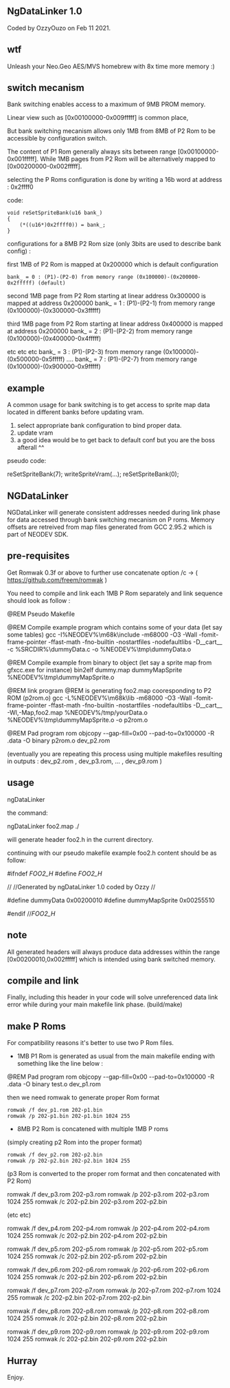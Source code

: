 NgDataLinker 1.0
--------------------

Coded by OzzyOuzo on Feb 11 2021.

wtf 
---

Unleash your Neo.Geo AES/MVS homebrew with 8x time more memory :)


switch mecanism
---------------

Bank switching enables access to a maximum of 9MB PROM memory.

Linear view such as [0x00100000-0x009fffff] is common place, 

But bank switching mecanism allows only 1MB from 8MB of P2 Rom to be accessible by configuration switch.

The content of P1 Rom generally always sits between range [0x00100000-0x001fffff].
While 1MB pages from P2 Rom will be alternatively mapped to [0x00200000-0x002fffff].

selecting the P Roms configuration is done by writing a 16b word at address : 0x2ffff0

code:

	void reSetSpriteBank(u16 bank_)
	{
		(*((u16*)0x2ffff0)) = bank_;
	}

configurations for a 8MB P2 Rom size (only 3bits are used to describe bank config) :

first 1MB of P2 Rom is mapped at 0x200000 which is default configuration

	bank_ = 0 : (P1)-(P2-0) from memory range (0x100000)-(0x200000-0x2fffff) (default)

second 1MB page from P2 Rom starting at linear address 0x300000 is mapped at address 0x200000
	bank_ = 1 : (P1)-(P2-1) from memory range (0x100000)-(0x300000-0x3fffff) 

third 1MB page from P2 Rom starting at linear address 0x400000 is mapped at address 0x200000
	bank_ = 2 : (P1)-(P2-2) from memory range (0x100000)-(0x400000-0x4fffff) 

etc etc etc
	bank_ = 3 : (P1)-(P2-3) from memory range (0x100000)-(0x500000-0x5fffff) 
	....
	bank_ = 7 : (P1)-(P2-7) from memory range (0x100000)-(0x900000-0x9fffff) 

example
-------

A common usage for bank switching is to get access to sprite map data located in different banks before updating vram.

1) select appropriate bank configuration to bind proper data.
2) update vram
3) a good idea would be to get back to default conf but you are the boss afterall ^^

pseudo code:

reSetSpriteBank(7);
writeSpriteVram(...);
reSetSpriteBank(0);

NGDataLinker
------------

NGDataLinker will generate consistent addresses needed during link phase for data accessed through bank switching mecanism on P roms.
Memory offsets are retreived from map files generated from GCC 2.95.2 which is part of NEODEV SDK.


pre-requisites
--------------

Get Romwak 0.3f or above to further use concatenate option /c -> ( https://github.com/freem/romwak )

You need to compile and link each 1MB P Rom separately and link sequence should look as follow : 

@REM Pseudo Makefile

@REM Compile example program which contains some of your data (let say some tables)
gcc -I%NEODEV%\m68k\include -m68000 -O3 -Wall -fomit-frame-pointer -ffast-math -fno-builtin -nostartfiles -nodefaultlibs -D__cart__ -c %SRCDIR%\dummyData.c -o %NEODEV%\tmp\dummyData.o

@REM Compile example from binary to object (let say a sprite map from gfxcc.exe for instance)
bin2elf dummy.map dummyMapSprite %NEODEV%\tmp\dummyMapSprite.o


@REM link program
@REM is generating foo2.map cooresponding to P2 ROM (p2rom.o)
gcc -L%NEODEV%\m68k\lib -m68000 -O3 -Wall -fomit-frame-pointer -ffast-math -fno-builtin -nostartfiles -nodefaultlibs -D__cart__ -Wl,-Map,foo2.map %NEODEV%/tmp/yourData.o %NEODEV%\tmp\dummyMapSprite.o -o p2rom.o

@REM Pad program rom
objcopy --gap-fill=0x00 --pad-to=0x100000 -R .data -O binary p2rom.o dev_p2.rom


(eventually you are repeating this process using multiple makefiles resulting in outputs : dev_p2.rom , dev_p3.rom, ... , dev_p9.rom )

usage
-----
ngDataLinker <GCC map file> <out directory>

the command:

ngDataLinker foo2.map ./

will generate header foo2.h in the current directory.

continuing with our pseudo makefile example foo2.h content should be as follow:

#ifndef _FOO2_H_
#define _FOO2_H_

//
//Generated by ngDataLinker 1.0 coded by Ozzy 
//



#define dummyData 		0x00200010
#define dummyMapSprite 		0x00255510


#endif //_FOO2_H_

note
----

All generated headers will always produce data addresses within the range [0x00200010,0x002fffff] which is intended using bank switched memory.

compile and link
----------------

Finally, including this header in your code will solve unreferenced data link error while during your main makefile link phase. (build/make)


make P Roms
-----------

For compatibility reasons it's better to use two P Rom files. 

- 1MB P1 Rom is generated as usual from the main makefile ending with something like the line below :

@REM Pad program rom
objcopy --gap-fill=0x00 --pad-to=0x100000 -R .data -O binary test.o dev_p1.rom

then we need romwak to generate proper Rom format

	romwak /f dev_p1.rom 202-p1.bin
	romwak /p 202-p1.bin 202-p1.bin 1024 255

- 8MB P2 Rom is concatened with multiple 1MB P roms

(simply creating p2 Rom into the proper format)

	romwak /f dev_p2.rom 202-p2.bin
	romwak /p 202-p2.bin 202-p2.bin 1024 255

(p3 Rom is converted to the proper rom format and then concatenated with P2 Rom)

romwak /f dev_p3.rom 202-p3.rom
romwak /p 202-p3.rom 202-p3.rom 1024 255
romwak /c 202-p2.bin 202-p3.rom 202-p2.bin

(etc etc)

romwak /f dev_p4.rom 202-p4.rom
romwak /p 202-p4.rom 202-p4.rom 1024 255
romwak /c 202-p2.bin 202-p4.rom 202-p2.bin

romwak /f dev_p5.rom 202-p5.rom
romwak /p 202-p5.rom 202-p5.rom 1024 255
romwak /c 202-p2.bin 202-p5.rom 202-p2.bin

romwak /f dev_p6.rom 202-p6.rom
romwak /p 202-p6.rom 202-p6.rom 1024 255
romwak /c 202-p2.bin 202-p6.rom 202-p2.bin

romwak /f dev_p7.rom 202-p7.rom
romwak /p 202-p7.rom 202-p7.rom 1024 255
romwak /c 202-p2.bin 202-p7.rom 202-p2.bin

romwak /f dev_p8.rom 202-p8.rom
romwak /p 202-p8.rom 202-p8.rom 1024 255
romwak /c 202-p2.bin 202-p8.rom 202-p2.bin

romwak /f dev_p9.rom 202-p9.rom
romwak /p 202-p9.rom 202-p9.rom 1024 255
romwak /c 202-p2.bin 202-p9.rom 202-p2.bin



Hurray
------

Enjoy.  



